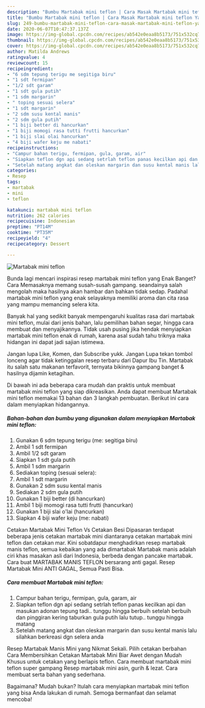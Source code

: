 ```yaml
---
description: "Bumbu Martabak mini teflon | Cara Masak Martabak mini teflon Yang Enak Dan Lezat"
title: "Bumbu Martabak mini teflon | Cara Masak Martabak mini teflon Yang Enak Dan Lezat"
slug: 249-bumbu-martabak-mini-teflon-cara-masak-martabak-mini-teflon-yang-enak-dan-lezat
date: 2020-06-07T10:47:37.137Z
image: https://img-global.cpcdn.com/recipes/ab542e0eaa8b5173/751x532cq70/martabak-mini-teflon-foto-resep-utama.jpg
thumbnail: https://img-global.cpcdn.com/recipes/ab542e0eaa8b5173/751x532cq70/martabak-mini-teflon-foto-resep-utama.jpg
cover: https://img-global.cpcdn.com/recipes/ab542e0eaa8b5173/751x532cq70/martabak-mini-teflon-foto-resep-utama.jpg
author: Matilda Andrews
ratingvalue: 4
reviewcount: 15
recipeingredient:
- "6 sdm tepung terigu me segitiga biru"
- "1 sdt fermipan"
- "1/2 sdt garam"
- "1 sdt gula putih"
- "1 sdm margarin"
- " toping sesuai selera"
- "1 sdt margarin"
- "2 sdm susu kental manis"
- "2 sdm gula putih"
- "1 biji better di hancurkan"
- "1 biji momogi rasa tutti frutti hancurkan"
- "1 biji slai olai hancurkan"
- "4 biji wafer keju me nabati"
recipeinstructions:
- "Campur bahan terigu, fermipan, gula, garam, air"
- "Siapkan teflon dgn api sedang setrlah teflon panas kecilkan api dan masukan adonan tepung tadi.. tunggu hingga berbuih setelah berbuih dan pinggiran kering taburkan gula putih lalu tutup.. tunggu hingga matang"
- "Setelah matang angkat dan oleskan margarin dan susu kental manis lalu silahkan berkreasi dgn selera anda"
categories:
- Resep
tags:
- martabak
- mini
- teflon

katakunci: martabak mini teflon 
nutrition: 262 calories
recipecuisine: Indonesian
preptime: "PT14M"
cooktime: "PT35M"
recipeyield: "4"
recipecategory: Dessert

---
```



![Martabak mini teflon](https://img-global.cpcdn.com/recipes/ab542e0eaa8b5173/751x532cq70/martabak-mini-teflon-foto-resep-utama.jpg)

Bunda lagi mencari inspirasi resep martabak mini teflon yang Enak Banget? Cara Memasaknya memang susah-susah gampang. seandainya salah mengolah maka hasilnya akan hambar dan bahkan tidak sedap. Padahal martabak mini teflon yang enak selayaknya memiliki aroma dan cita rasa yang mampu memancing selera kita.

Banyak hal yang sedikit banyak mempengaruhi kualitas rasa dari martabak mini teflon, mulai dari jenis bahan, lalu pemilihan bahan segar, hingga cara membuat dan menyajikannya. Tidak usah pusing jika hendak menyiapkan martabak mini teflon enak di rumah, karena asal sudah tahu triknya maka hidangan ini dapat jadi sajian istimewa.

Jangan lupa Like, Komen, dan Subscribe yukk. Jangan Lupa tekan tombol lonceng agar tidak ketinggalan resep terbaru dari Dapur Ibu Tin. Martabak itu salah satu makanan terfavorit, ternyata bikinnya gampang banget &amp; hasilnya dijamin ketagihan.


Di bawah ini ada beberapa cara mudah dan praktis untuk membuat martabak mini teflon yang siap dikreasikan. Anda dapat membuat Martabak mini teflon memakai 13 bahan dan 3 langkah pembuatan. Berikut ini cara dalam menyiapkan hidangannya.

<!--inarticleads1-->

##### Bahan-bahan dan bumbu yang digunakan dalam menyiapkan Martabak mini teflon:

1. Gunakan 6 sdm tepung terigu (me: segitiga biru)
1. Ambil 1 sdt fermipan
1. Ambil 1/2 sdt garam
1. Siapkan 1 sdt gula putih
1. Ambil 1 sdm margarin
1. Sediakan  toping (sesuai selera):
1. Ambil 1 sdt margarin
1. Gunakan 2 sdm susu kental manis
1. Sediakan 2 sdm gula putih
1. Gunakan 1 biji better (di hancurkan)
1. Ambil 1 biji momogi rasa tutti frutti (hancurkan)
1. Gunakan 1 biji slai o&#39;lai (hancurkan)
1. Siapkan 4 biji wafer keju (me: nabati)


Cetakan Martabak Mini Teflon Vs Cetakan Besi Dipasaran terdapat beberapa jenis cetakan martabak mini diantaranya cetakan martabak mini teflon dan cetakan mar. Kini sobatdapur menghadirkan resep martabak manis teflon, semua kebaikan yang ada dimartabak Martabak manis adalah ciri khas masakan asli dari Indonesia, berbeda dengan pancake martabak. Cara buat MARTABAK MANIS TEFLON bersarang anti gagal. Resep Martabak Mini ANTI GAGAL, Semua Pasti Bisa. 

<!--inarticleads2-->

##### Cara membuat Martabak mini teflon:

1. Campur bahan terigu, fermipan, gula, garam, air
1. Siapkan teflon dgn api sedang setrlah teflon panas kecilkan api dan masukan adonan tepung tadi.. tunggu hingga berbuih setelah berbuih dan pinggiran kering taburkan gula putih lalu tutup.. tunggu hingga matang
1. Setelah matang angkat dan oleskan margarin dan susu kental manis lalu silahkan berkreasi dgn selera anda


Resep Martabak Manis Mini yang Nikmat Sekali. Pilih cetakan berbahan Cara Membersihkan Cetakan Martabak Mini Biar Awet dengan Mudah Khusus untuk cetakan yang berlapis teflon. Cara membuat martabak mini teflon super gampang Resep martabak mini asin, gurih &amp; lezat. Cara membuat serta bahan yang sederhana. 

Bagaimana? Mudah bukan? Itulah cara menyiapkan martabak mini teflon yang bisa Anda lakukan di rumah. Semoga bermanfaat dan selamat mencoba!
